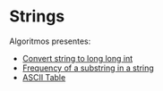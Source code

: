 
# Strings

Algoritmos presentes:

- [Convert string to long long int](stringToLongLong.cpp)
- [Frequency of a substring in a string](totalOccurrencesSubString.cpp) 
- [ASCII Table](tabelaASCII.jpg)
